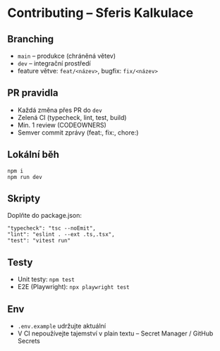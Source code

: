 # Contributing – Sferis Kalkulace

## Branching
- `main` – produkce (chráněná větev)
- `dev` – integrační prostředí
- feature větve: `feat/<název>`, bugfix: `fix/<název>`

## PR pravidla
- Každá změna přes PR do `dev`
- Zelená CI (typecheck, lint, test, build)
- Min. 1 review (CODEOWNERS)
- Semver commit zprávy (feat:, fix:, chore:)

## Lokální běh
```
npm i
npm run dev
```

## Skripty
Doplňte do package.json:
```
"typecheck": "tsc --noEmit",
"lint": "eslint . --ext .ts,.tsx",
"test": "vitest run"
```

## Testy
- Unit testy: `npm test`
- E2E (Playwright): `npx playwright test`

## Env
- `.env.example` udržujte aktuální
- V CI nepoužívejte tajemství v plain textu – Secret Manager / GitHub Secrets
